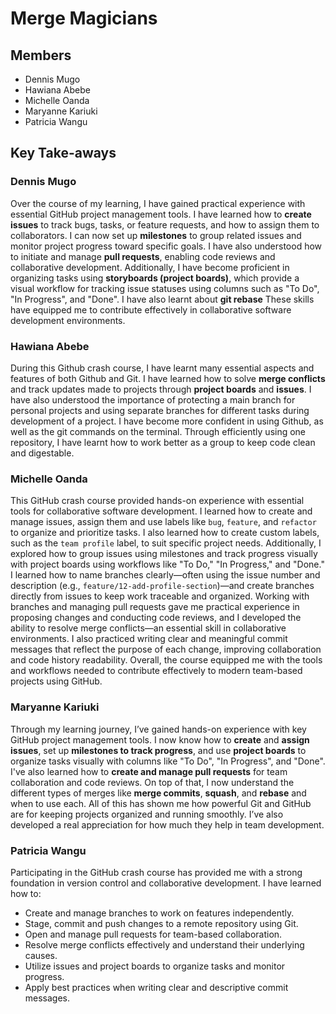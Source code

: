 # Merge Magicians

## Members
* Dennis Mugo
* Hawiana Abebe
* Michelle Oanda
* Maryanne Kariuki
* Patricia Wangu


## Key Take-aways
### Dennis Mugo
Over the course of my learning, I have gained practical experience with essential GitHub project management tools. I have learned how to **create issues** to track bugs, tasks, or feature requests, and how to assign them to collaborators. I can now set up **milestones** to group related issues and monitor project progress toward specific goals. I have also understood how to initiate and manage **pull requests**, enabling code reviews and collaborative development. Additionally, I have become proficient in organizing tasks using **storyboards (project boards)**, which provide a visual workflow for tracking issue statuses using columns such as "To Do", "In Progress", and "Done". I have also learnt about **git rebase** These skills have equipped me to contribute effectively in collaborative software development environments.



### Hawiana Abebe
During this Github crash course, I have learnt many essential aspects and features of both Github and Git. I have learned how to solve **merge conflicts** and track updates made to projects through **project boards** and **issues**. I have also understood the importance of protecting a main branch for personal projects and using separate branches for different tasks during development of a project. I have become more confident in using Github, as well as the git commands on the terminal. Through efficiently using one repository, I have learnt how to work better as a group to keep code clean and digestable.



### Michelle Oanda
This GitHub crash course provided hands-on experience with essential tools for collaborative software development. I learned how to create and manage issues, assign them and use labels like `bug`, `feature`, and `refactor` to organize and prioritize tasks. I also learned how to create custom labels, such as the `team profile` label, to suit specific project needs. Additionally, I explored how to group issues using milestones and track progress visually with project boards using workflows like "To Do," "In Progress," and "Done." I learned how to name branches clearly—often using the issue number and description (e.g., `feature/12-add-profile-section`)—and create branches directly from issues to keep work traceable and organized. Working with branches and managing pull requests gave me practical experience in proposing changes and conducting code reviews, and I developed the ability to resolve merge conflicts—an essential skill in collaborative environments. I also practiced writing clear and meaningful commit messages that reflect the purpose of each change, improving collaboration and code history readability. Overall, the course equipped me with the tools and workflows needed to contribute effectively to modern team-based projects using GitHub.

### Maryanne Kariuki
Through my learning journey, I’ve gained hands-on experience with key GitHub project management tools. I now know how to **create** and **assign issues**, set up **milestones to track progress**, and use **project boards** to organize tasks visually with columns like "To Do", "In Progress", and "Done". I've also learned how to **create and manage pull requests** for team collaboration and code reviews. On top of that, I now understand the different types of merges like **merge commits**, **squash**, and **rebase** and when to use each. All of this has shown me how powerful Git and GitHub are for keeping projects organized and running smoothly. I’ve also developed a real appreciation for how much they help in team development.



### Patricia Wangu
Participating in the GitHub crash course has provided me with a strong foundation in version control and collaborative development. I have learned how to:
- Create and manage branches to work on features independently.
- Stage, commit and push changes to a remote repository using Git.
- Open and manage pull requests for team-based collaboration.
- Resolve merge conflicts effectively and understand their underlying causes.
- Utilize issues and project boards to organize tasks and monitor progress.
- Apply best practices when writing clear and descriptive commit messages.